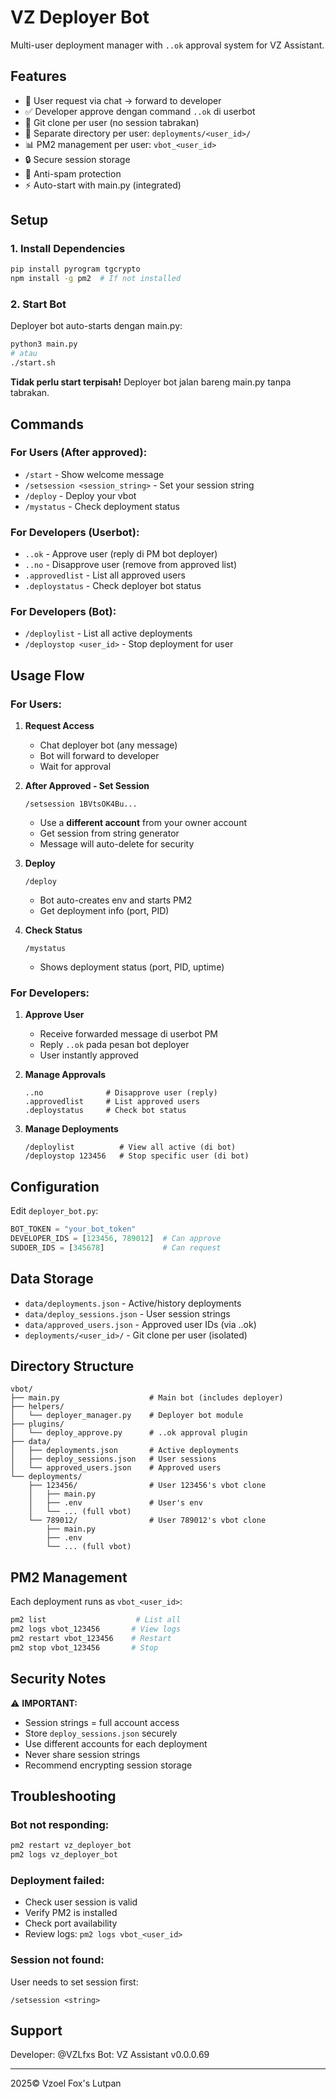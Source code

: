 # VZ Deployer Bot

Multi-user deployment manager with `..ok` approval system for VZ Assistant.

## Features

- 🤖 User request via chat → forward to developer
- ✅ Developer approve dengan command `..ok` di userbot
- 🔐 Git clone per user (no session tabrakan)
- 📁 Separate directory per user: `deployments/<user_id>/`
- 📊 PM2 management per user: `vbot_<user_id>`
- 🔒 Secure session storage
- 🚫 Anti-spam protection
- ⚡ Auto-start with main.py (integrated)

## Setup

### 1. Install Dependencies

```bash
pip install pyrogram tgcrypto
npm install -g pm2  # If not installed
```

### 2. Start Bot

Deployer bot auto-starts dengan main.py:

```bash
python3 main.py
# atau
./start.sh
```

**Tidak perlu start terpisah!** Deployer bot jalan bareng main.py tanpa tabrakan.

## Commands

### For Users (After approved):

- `/start` - Show welcome message
- `/setsession <session_string>` - Set your session string
- `/deploy` - Deploy your vbot
- `/mystatus` - Check deployment status

### For Developers (Userbot):

- `..ok` - Approve user (reply di PM bot deployer)
- `..no` - Disapprove user (remove from approved list)
- `.approvedlist` - List all approved users
- `.deploystatus` - Check deployer bot status

### For Developers (Bot):

- `/deploylist` - List all active deployments
- `/deploystop <user_id>` - Stop deployment for user

## Usage Flow

### For Users:

1. **Request Access**
   - Chat deployer bot (any message)
   - Bot will forward to developer
   - Wait for approval

2. **After Approved - Set Session**
   ```
   /setsession 1BVtsOK4Bu...
   ```
   - Use a **different account** from your owner account
   - Get session from string generator
   - Message will auto-delete for security

3. **Deploy**
   ```
   /deploy
   ```
   - Bot auto-creates env and starts PM2
   - Get deployment info (port, PID)

4. **Check Status**
   ```
   /mystatus
   ```
   - Shows deployment status (port, PID, uptime)

### For Developers:

1. **Approve User**
   - Receive forwarded message di userbot PM
   - Reply `..ok` pada pesan bot deployer
   - User instantly approved

2. **Manage Approvals**
   ```
   ..no              # Disapprove user (reply)
   .approvedlist     # List approved users
   .deploystatus     # Check bot status
   ```

3. **Manage Deployments**
   ```
   /deploylist          # View all active (di bot)
   /deploystop 123456   # Stop specific user (di bot)
   ```

## Configuration

Edit `deployer_bot.py`:

```python
BOT_TOKEN = "your_bot_token"
DEVELOPER_IDS = [123456, 789012]  # Can approve
SUDOER_IDS = [345678]             # Can request
```

## Data Storage

- `data/deployments.json` - Active/history deployments
- `data/deploy_sessions.json` - User session strings
- `data/approved_users.json` - Approved user IDs (via ..ok)
- `deployments/<user_id>/` - Git clone per user (isolated)

## Directory Structure

```
vbot/
├── main.py                    # Main bot (includes deployer)
├── helpers/
│   └── deployer_manager.py    # Deployer bot module
├── plugins/
│   └── deploy_approve.py      # ..ok approval plugin
├── data/
│   ├── deployments.json       # Active deployments
│   ├── deploy_sessions.json   # User sessions
│   └── approved_users.json    # Approved users
└── deployments/
    ├── 123456/                # User 123456's vbot clone
    │   ├── main.py
    │   ├── .env               # User's env
    │   └── ... (full vbot)
    └── 789012/                # User 789012's vbot clone
        ├── main.py
        ├── .env
        └── ... (full vbot)
```

## PM2 Management

Each deployment runs as `vbot_<user_id>`:

```bash
pm2 list                    # List all
pm2 logs vbot_123456       # View logs
pm2 restart vbot_123456    # Restart
pm2 stop vbot_123456       # Stop
```

## Security Notes

⚠️ **IMPORTANT:**

- Session strings = full account access
- Store `deploy_sessions.json` securely
- Use different accounts for each deployment
- Never share session strings
- Recommend encrypting session storage

## Troubleshooting

### Bot not responding:
```bash
pm2 restart vz_deployer_bot
pm2 logs vz_deployer_bot
```

### Deployment failed:
- Check user session is valid
- Verify PM2 is installed
- Check port availability
- Review logs: `pm2 logs vbot_<user_id>`

### Session not found:
User needs to set session first:
```
/setsession <string>
```

## Support

Developer: @VZLfxs
Bot: VZ Assistant v0.0.0.69

---

2025© Vzoel Fox's Lutpan
